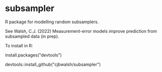 # subsampler  

R package for modelling random subsamplers.  

See Walsh, C.J. (2022) Measurement-error models improve prediction from subsampled data (in prep).  

To install in R:  

install.packages("devtools")  

devtools::install_github("cjbwalsh/subsampler")  
